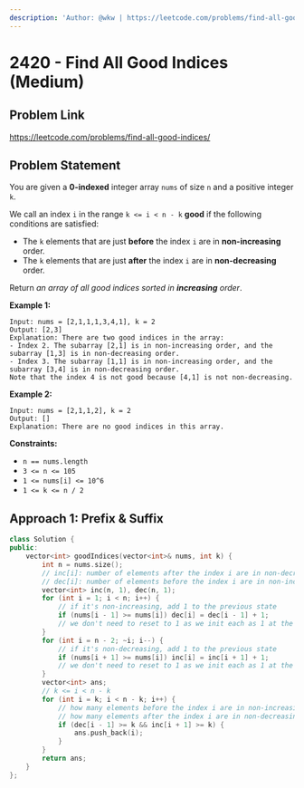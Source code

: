 ```yaml
---
description: 'Author: @wkw | https://leetcode.com/problems/find-all-good-indices/'
---
```


# 2420 - Find All Good Indices (Medium)

## Problem Link

https://leetcode.com/problems/find-all-good-indices/

## Problem Statement

You are given a **0-indexed** integer array `nums` of size `n` and a positive integer `k`.

We call an index `i` in the range `k <= i < n - k` **good** if the following conditions are satisfied:

- The `k` elements that are just **before** the index `i` are in **non-increasing** order.
- The `k` elements that are just **after** the index `i` are in **non-decreasing** order.

Return _an array of all good indices sorted in **increasing** order_.

**Example 1:**

```
Input: nums = [2,1,1,1,3,4,1], k = 2
Output: [2,3]
Explanation: There are two good indices in the array:
- Index 2. The subarray [2,1] is in non-increasing order, and the subarray [1,3] is in non-decreasing order.
- Index 3. The subarray [1,1] is in non-increasing order, and the subarray [3,4] is in non-decreasing order.
Note that the index 4 is not good because [4,1] is not non-decreasing.
```

**Example 2:**

```
Input: nums = [2,1,1,2], k = 2
Output: []
Explanation: There are no good indices in this array.
```

**Constraints:**

- `n == nums.length`
- `3 <= n <= 105`
- `1 <= nums[i] <= 10^6`
- `1 <= k <= n / 2`

## Approach 1: Prefix & Suffix

<Tabs>
<TabItem value="cpp" label="C++">
<SolutionAuthor name="@wkw"/>

```cpp
class Solution {
public:
    vector<int> goodIndices(vector<int>& nums, int k) {
        int n = nums.size();
        // inc[i]: number of elements after the index i are in non-decreasing order
        // dec[i]: number of elements before the index i are in non-increasing order
        vector<int> inc(n, 1), dec(n, 1);
        for (int i = 1; i < n; i++) {
            // if it's non-increasing, add 1 to the previous state
            if (nums[i - 1] >= nums[i]) dec[i] = dec[i - 1] + 1;
            // we don't need to reset to 1 as we init each as 1 at the beginning
        }
        for (int i = n - 2; ~i; i--) {
            // if it's non-decreasing, add 1 to the previous state
            if (nums[i + 1] >= nums[i]) inc[i] = inc[i + 1] + 1;
            // we don't need to reset to 1 as we init each as 1 at the beginning
        }
        vector<int> ans;
        // k <= i < n - k
        for (int i = k; i < n - k; i++) {
            // how many elements before the index i are in non-increasing order?
            // how many elements after the index i are in non-decreasing order?
            if (dec[i - 1] >= k && inc[i + 1] >= k) {
                ans.push_back(i);
            }
        }
        return ans;
    }
};
```

</TabItem>
</Tabs>
